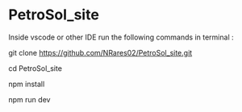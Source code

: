 ﻿# PetroSol_site

Inside vscode or other IDE run the following commands in terminal : 

git clone https://github.com/NRares02/PetroSol_site.git

cd PetroSol_site 

npm install

npm run dev
